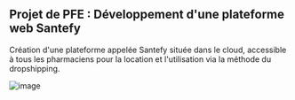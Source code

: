 ## Projet de PFE : Développement d'une plateforme web Santefy

Création d'une plateforme appelée Santefy située dans le cloud, accessible à tous les pharmaciens pour la location et l'utilisation via la méthode du dropshipping.

![image](https://github.com/eya16/PfeSantefy/assets/49093498/9ff2ccd7-47c4-4a0c-a9d0-9a585183572d)
